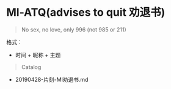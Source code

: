 # Ml-ATQ(advises to quit 劝退书) 

> No sex, no love, only 996 (not 985 or 211)

格式：

* 时间 + 昵称 + 主题

> Catalog

* 20190428-片刻-Ml劝退书.md
